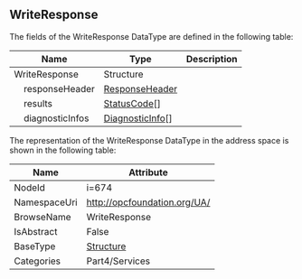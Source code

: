 <!-- datatype -->
## WriteResponse
  
<!-- end of description -->
The fields of the WriteResponse DataType are defined in the following table:  

|Name|Type|Description|
|---|---|---|
|WriteResponse|Structure||
|&nbsp;&nbsp;&nbsp;&nbsp;responseHeader|[ResponseHeader](../../../Part4/Services/ResponseHeader/readme.md)||
|&nbsp;&nbsp;&nbsp;&nbsp;results|[StatusCode](../../../Part4/DataTypes/StatusCode/readme.md)[]||
|&nbsp;&nbsp;&nbsp;&nbsp;diagnosticInfos|[DiagnosticInfo](../../../Part4/DataTypes/DiagnosticInfo/readme.md)[]||

The representation of the WriteResponse DataType in the address space is shown in the following table:  

|Name|Attribute|
|---|---|
|NodeId|i=674|
|NamespaceUri|http://opcfoundation.org/UA/|
|BrowseName|WriteResponse|
|IsAbstract|False|
|BaseType|[Structure](../../../Part3/DataTypes/Structure/readme.md)|
|Categories|Part4/Services|

